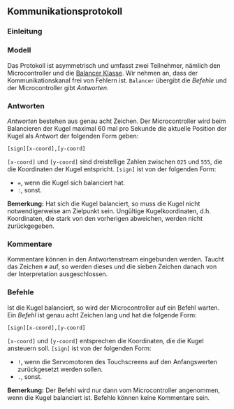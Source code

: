 Kommunikationsprotokoll
-----------------------
### Einleitung


### Modell
 
Das Protokoll ist asymmetrisch und umfasst zwei Teilnehmer, nämlich den Microcontroller und die [Balancer Klasse](referenz.html#h2-class-balancer-balancer). Wir nehmen an, dass der Kommunikationskanal frei von Fehlern ist. `Balancer` übergibt die *Befehle* und der Microcontroller gibt *Antworten*.

### Antworten

*Antworten* bestehen aus genau acht Zeichen. Der Microcontroller wird beim Balancieren der Kugel maximal 60 mal pro Sekunde die aktuelle Position der Kugel als Antwort der folgenden Form geben:

```
[sign][x-coord],[y-coord]
```

`[x-coord]` und `[y-coord]` sind dreistellige Zahlen zwischen `025` und `555`, die die Koordinaten der Kugel entspricht. `[sign]` ist von der folgenden Form:

- `=`, wenn die Kugel sich balanciert hat.
- `:`, sonst.

**Bemerkung:** Hat sich die Kugel balanciert, so muss die Kugel nicht notwendigerweise am Zielpunkt sein. Ungültige Kugelkoordinaten, d.h. Koordinaten, die stark von den vorherigen abweichen, werden nicht zurückgegeben.

### Kommentare

Kommentare können in den Antwortenstream eingebunden werden. Taucht das Zeichen `#` auf, so werden dieses und die sieben Zeichen danach von der Interpretation ausgeschlossen.

### Befehle

Ist die Kugel balanciert, so wird der Microcontroller auf ein Befehl warten. Ein *Befehl* ist genau acht Zeichen lang und hat die folgende Form:

```
[sign][x-coord],[y-coord]
```

`[x-coord]` und `[y-coord]` entsprechen die Koordinaten, die die Kugel ansteuern soll. `[sign]` ist von der folgenden Form:
- `!`, wenn die Servomotoren des Touchscreens auf den Anfangswerten zurückgesetzt werden sollen.
- `.`, sonst.

**Bemerkung:** Der Befehl wird nur dann vom Microcontroller angenommen, wenn die Kugel balanciert ist. Befehle können keine Kommentare sein.